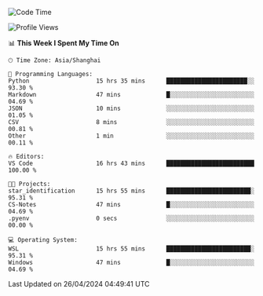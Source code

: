 <!--START_SECTION:waka-->
![Code Time](http://img.shields.io/badge/Code%20Time-1%2C643%20hrs%2049%20mins-blue)

![Profile Views](http://img.shields.io/badge/Profile%20Views-9-blue)

📊 **This Week I Spent My Time On** 

```text
🕑︎ Time Zone: Asia/Shanghai

💬 Programming Languages: 
Python                   15 hrs 35 mins      ███████████████████████░░   93.30 % 
Markdown                 47 mins             █░░░░░░░░░░░░░░░░░░░░░░░░   04.69 % 
JSON                     10 mins             ░░░░░░░░░░░░░░░░░░░░░░░░░   01.05 % 
CSV                      8 mins              ░░░░░░░░░░░░░░░░░░░░░░░░░   00.81 % 
Other                    1 min               ░░░░░░░░░░░░░░░░░░░░░░░░░   00.11 % 

🔥 Editors: 
VS Code                  16 hrs 43 mins      █████████████████████████   100.00 % 

🐱‍💻 Projects: 
star_identification      15 hrs 55 mins      ████████████████████████░   95.31 % 
CS-Notes                 47 mins             █░░░░░░░░░░░░░░░░░░░░░░░░   04.69 % 
.pyenv                   0 secs              ░░░░░░░░░░░░░░░░░░░░░░░░░   00.00 % 

💻 Operating System: 
WSL                      15 hrs 55 mins      ████████████████████████░   95.31 % 
Windows                  47 mins             █░░░░░░░░░░░░░░░░░░░░░░░░   04.69 % 
```


 Last Updated on 26/04/2024 04:49:41 UTC
<!--END_SECTION:waka-->